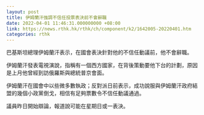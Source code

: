 ```yaml
---
layout: post
title: 伊姆蘭汗強調不信任投票表決前不會辭職
date: 2022-04-01 11:46:31.000000000 +08:00
link: https://news.rthk.hk/rthk/ch/component/k2/1642005-20220401.htm
categories: rthk
---
```


巴基斯坦總理伊姆蘭汗表示，在國會表決針對他的不信任動議前，他不會辭職。

伊姆蘭汗發表電視演說，指稱有一個西方國家，在背後策動要他下台的計劃，原因是上月他曾經到訪俄羅斯與總統普京會面。

伊姆蘭汗在國會中以些微多數執政；反對派日前表示，成功說服與伊姆蘭汗政府結盟的幾個小政黨倒戈，相信有足夠票數令不信任動議通過。

議員昨日開始辯論，報道說可能在星期日或一表決。

